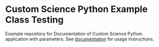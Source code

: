 # Custom Science Python Example Class Testing

Example repository for Documentation of Custom Science Python application with parameters. See [documentation](https://developers.keboola.com/extend/) for usage instructions.

